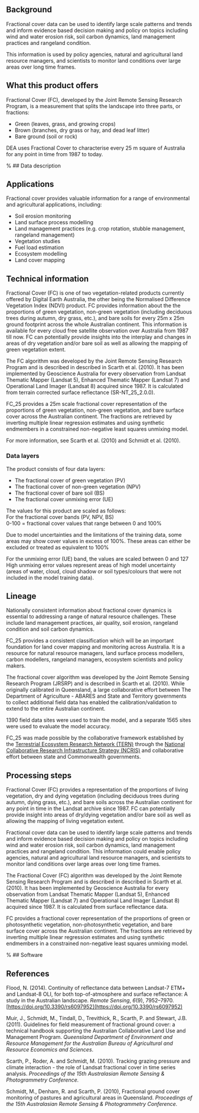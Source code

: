 ## Background

Fractional cover data can be used to identify large scale patterns and trends and inform evidence based decision making and policy on topics including wind and water erosion risk, soil carbon dynamics, land management practices and rangeland condition.

This information is used by policy agencies, natural and agricultural land resource managers, and scientists to monitor land conditions over large areas over long time frames.

## What this product offers

Fractional Cover (FC), developed by the Joint Remote Sensing Research Program, is a measurement that splits the landscape into three parts, or fractions:

* Green (leaves, grass, and growing crops)
* Brown (branches, dry grass or hay, and dead leaf litter)
* Bare ground (soil or rock)

DEA uses Fractional Cover to characterise every 25 m square of Australia for any point in time from 1987 to today.

% ## Data description

## Applications

Fractional cover provides valuable information for a range of environmental and agricultural applications, including:

* Soil erosion monitoring
* Land surface process modelling
* Land management practices (e.g. crop rotation, stubble management, rangeland management)
* Vegetation studies
* Fuel load estimation
* Ecosystem modelling
* Land cover mapping

## Technical information

Fractional Cover (FC) is one of two vegetation-related products currently offered by Digital Earth Australia, the other being the Normalised Difference Vegetation Index (NDVI) product. FC provides information about the the proportions of green vegetation, non-green vegetation (including deciduous trees during autumn, dry grass, etc.), and bare soils for every 25m x 25m ground footprint across the whole Australian continent. This information is available for every cloud free satellite observation over Australia from 1987 till now. FC can potentially provide insights into the interplay and changes in areas of dry vegetation and/or bare soil as well as allowing the mapping of green vegetation extent.

The FC algorithm was developed by the Joint Remote Sensing Research Program and is described in described in Scarth et al. (2010). It has been implemented by Geoscience Australia for every observation from Landsat Thematic Mapper (Landsat 5), Enhanced Thematic Mapper (Landsat 7) and Operational Land Imager (Landsat 8) acquired since 1987. It is calculated from terrain corrected surface reflectance (SR-NT\_25\_2.0.0).

FC\_25 provides a 25m scale fractional cover representation of the proportions of green vegetation, non-green vegetation, and bare surface cover across the Australian continent. The fractions are retrieved by inverting multiple linear regression estimates and using synthetic endmembers in a constrained non-negative least squares unmixing model.

For more information, see Scarth et al. (2010) and Schmidt et al. (2010).

### Data layers

The product consists of four data layers:
* The fractional cover of green vegetation (PV) 
* The fractional cover of non-green vegetation (NPV)
* The fractional cover of bare soil (BS)
* The fractional cover unmixing error (UE)

The values for this product are scaled as follows:  
For the fractional cover bands (PV, NPV, BS)  
0-100 = fractional cover values that range between 0 and 100%

Due to model uncertainties and the limitations of the training data, some areas may show cover values in excess of 100%.  These areas can either be excluded or treated as equivalent to 100%

For the unmixing error (UE) band, the values are scaled between 0 and 127  High unmixing error values represent areas of high model uncertainty (areas of water, cloud, cloud shadow or soil types/colours that were not included in the model training data).

## Lineage

Nationally consistent information about fractional cover dynamics is essential to addressing a range of natural resource challenges. These include land management practices, air quality, soil erosion, rangeland condition and soil carbon dynamics.

FC\_25 provides a consistent classification which will be an important foundation for land cover mapping and monitoring across Australia. It is a resource for natural resource managers, land surface process modellers, carbon modellers, rangeland managers, ecosystem scientists and policy makers.

The fractional cover algorithm was developed by the Joint Remote Sensing Research Program (JRSRP) and is described in Scarth et al. (2010). While originally calibrated in Queensland, a large collaborative effort between The Department of Agriculture - ABARES and State and Territory governments to collect additional field data has enabled the calibration/validation to extend to the entire Australian continent.

1390 field data sites were used to train the model, and a separate 1565 sites were used to evaluate the model accuracy.

FC\_25 was made possible by the collaborative framework established by the [Terrestrial Ecosystem Research Network (TERN)](http://www.tern.org.au) through the [National Collaborative Research Infrastructure Strategy (NCRIS)](https://www.education.gov.au/national-collaborative-research-infrastructure-strategy-ncris) and collaborative effort between state and Commonwealth governments.

## Processing steps

Fractional Cover (FC) provides a representation of the proportions of living vegetation, dry and dying vegetation (including deciduous trees during autumn, dying grass, etc.), and bare soils across the Australian continent for any point in time in the Landsat archive since 1987. FC can potentially provide insight into areas of dry/dying vegetation and/or bare soil as well as allowing the mapping of living vegetation extent.

Fractional cover data can be used to identify large scale patterns and trends and inform evidence based decision making and policy on topics including wind and water erosion risk, soil carbon dynamics, land management practices and rangeland condition. This information could enable policy agencies, natural and agricultural land resource managers, and scientists to monitor land conditions over large areas over long time frames.

The Fractional Cover (FC) algorithm was developed by the Joint Remote Sensing Research Program and is described in described in Scarth et al. (2010). It has been implemented by Geoscience Australia for every observation from Landsat Thematic Mapper (Landsat 5), Enhanced Thematic Mapper (Landsat 7) and Operational Land Imager (Landsat 8) acquired since 1987. It is calculated from surface reflectance data.

FC provides a fractional cover representation of the proportions of green or photosynthetic vegetation, non-photosynthetic vegetation, and bare surface cover across the Australian continent. The fractions are retrieved by inverting multiple linear regression estimates and using synthetic endmembers in a constrained non-negative least squares unmixing model.

% ## Software

## References

Flood, N. (2014). Continuity of reflectance data between Landsat-7 ETM+ and Landsat-8 OLI, for both top-of-atmosphere and surface reflectance: A study in the Australian landscape. *Remote Sensing*, *6*(9), 7952–7970. [https://doi.org/10.3390/rs6097952](https://doi.org/10.3390/rs6097952)

Muir, J., Schmidt, M., Tindall, D., Trevithick, R., Scarth, P. and Stewart, J.B. (2011). Guidelines for field measurement of fractional ground cover: a technical handbook supporting the Australian Collaborative Land Use and Management Program. *Queensland* *Department of Environment and Resource Management for the Australian Bureau of* *Agricultural and Resource Economics and Sciences*. 

Scarth, P., Roder, A. and Schmidt, M. (2010). Tracking grazing pressure and climate interaction - the role of Landsat fractional cover in time series analysis. *Proceedings of the 15th Australasian Remote Sensing & Photogrammetry Conference.*

Schmidt, M., Denham, R. and Scarth, P. (2010), Fractional ground cover monitoring of pastures and agricultural areas in Queensland. *Proceedings of the 15th Australasian Remote Sensing & Photogrammetry Conference.*

